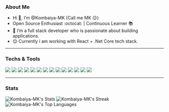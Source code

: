 <!---
Kombaiya-MK/Kombaiya-MK is a ✨ special ✨ repository because its `README.md` (this file) appears on your GitHub profile.
You can click the Preview link to take a look at your changes.
--->

### About Me
- Hi 👋, I’m @Kombaiya-MK (Call me MK :wink:)
- Open Source Enthusiast :octocat: | Continuous Learner :books:
- 👀 I’m a full stack developer who is passionate about building applications.
- :relieved: Currently i am working with React + .Net Core tech stack.

----------------------------------------------------------------------------------------------------------

###  Techs & Tools
<img src = "https://img.shields.io/badge/-HTML5-E34F26?style=flat&logo=html5&logoColor=white"> <img src = "https://img.shields.io/badge/-CSS3-1572B6?style=flat&logo=css3&logoColor=white">
<img src="https://img.shields.io/badge/-Bootstrap-563D7C?style=flat&logo=bootstrap&logoColor=white">
<img src="https://img.shields.io/badge/-JavaScript-eed718?style=flat&logo=javascript&logoColor=ffffff">
<img src="https://img.shields.io/badge/-React-000000?style=flat&logo=react&logoColor=00c8ff">
<img src="https://img.shields.io/badge/-MongoDB-4DB33D?style=flat&logo=mongodb&logoColor=FFFFFF">
<img src = "https://img.shields.io/badge/c%23-%23239120.svg?style=for-the-badge&logo=csharp&logoColor=white">
<img src="https://img.shields.io/badge/-MySQL-F29111?style=flat&logo=mysql&logoColor=FFFFFF">
<img src="http://img.shields.io/badge/-Git-F1502F?style=flat&logo=git&logoColor=FFFFFF">
<img src="http://img.shields.io/badge/-Github-000000?style=flat&logo=github&logoColor=FFFFFF">
<img src="http://img.shields.io/badge/-VS%20Code-007ACC?style=flat&logo=visual%20studio%20code&logoColor=white">
<img src="http://img.shields.io/badge/-Java-F89820?style=flat&logo=java&logoColor=white"> <img src="https://img.shields.io/badge/-C%20&%20C++-659ad2?style=flat&logo=c%2B%2B&logoColor=ffffff"> <img src="https://img.shields.io/badge/-Python-black?style=flat&logo=python&logoColor=white">


--------------------------------------------------------------------------------------------------------------------------------------------------------------------
### Stats
![Kombaiya-MK's Stats](https://github-readme-stats.vercel.app/api?username=Kombaiya-MK&theme=vue-dark&show_icons=true&hide_border=true&count_private=true)
![Kombaiya-MK's Streak](https://github-readme-streak-stats.herokuapp.com/?user=Kombaiya-MK&theme=vue-dark&hide_border=true)
![Kombaiya-MK's Top Languages](https://github-readme-stats.vercel.app/api/top-langs/?username=Kombaiya-MK&theme=vue-dark&show_icons=true&hide_border=true&layout=compact)
